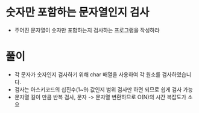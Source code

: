 # 숫자만 포함하는 문자열인지 검사
+ 주어진 문자열이 숫자만 포함하는지 검사하는 프로그램을 작성하라


# 풀이
+ 각 문자가 숫자인지 검사하기 위해 char 배열을 사용하여 각 원소를 검사하였습니다.
+ 검사는 아스키코드의 십진수(1~9) 값인지 범위 검사만 하면 되므로 쉽게 검사 가능
+ 문자열 길이 만큼 반복 검사, 문자 -> 문자열 변환하므로 O(N)의 시간 복잡도가 소요